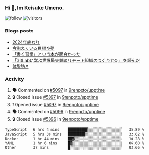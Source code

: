 ### Hi 👋, Im Keisuke Umeno.

<!--
**9renpoto/9renpoto** is a ✨ _special_ ✨ repository because its `README.md` (this file) appears on your GitHub profile.

Here are some ideas to get you started:

- 🔭 I’m currently working on ...
- 🌱 I’m currently learning ...
- 👯 I’m looking to collaborate on ...
- 🤔 I’m looking for help with ...
- 💬 Ask me about ...
- 📫 How to reach me: ...
- 😄 Pronouns: ...
- ⚡ Fun fact: ...
-->

![follow](https://img.shields.io/github/followers/9renpoto?label=Follow&style=social)
![visitors](https://komarev.com/ghpvc/?username=9renpoto&label=Profile%20views&color=0e75b6&style=flat)

### Blogs posts

<!-- BLOG-POST-LIST:START -->
- [2024年終わり](https://9renpoto.win/entry/2024/12/31/2024-end)
- [今抱えている目標や夢](https://9renpoto.win/entry/2024/12/02/objective)
- [「書く習慣」という本が面白かった](https://9renpoto.win/entry/2024/11/11/leave_a_feeling_sad)
- [「GitLabに学ぶ世界最先端のリモート組織のつくりかた」を読んだ](https://9renpoto.win/entry/2024/09/10/remote_organization)
- [体脂肪↗](https://9renpoto.win/entry/2024/08/12/gaining_fat)
<!-- BLOG-POST-LIST:END -->

### Activity

<!--START_SECTION:activity-->
1. 🗣 Commented on [#5097](https://github.com/9renpoto/upptime/issues/5097#issuecomment-2597535032) in [9renpoto/upptime](https://github.com/9renpoto/upptime)
2. 🔒 Closed issue [#5097](https://github.com/9renpoto/upptime/issues/5097) in [9renpoto/upptime](https://github.com/9renpoto/upptime)
3. ❗ Opened issue [#5097](https://github.com/9renpoto/upptime/issues/5097) in [9renpoto/upptime](https://github.com/9renpoto/upptime)
4. 🗣 Commented on [#5096](https://github.com/9renpoto/upptime/issues/5096#issuecomment-2597451324) in [9renpoto/upptime](https://github.com/9renpoto/upptime)
5. 🔒 Closed issue [#5096](https://github.com/9renpoto/upptime/issues/5096) in [9renpoto/upptime](https://github.com/9renpoto/upptime)
<!--END_SECTION:activity-->

<!--START_SECTION:waka-->

```txt
TypeScript   6 hrs 4 mins    █████████░░░░░░░░░░░░░░░░   35.89 %
JavaScript   5 hrs 30 mins   ████████░░░░░░░░░░░░░░░░░   32.62 %
Docker       1 hr 44 mins    ██▓░░░░░░░░░░░░░░░░░░░░░░   10.28 %
YAML         1 hr 6 mins     █▓░░░░░░░░░░░░░░░░░░░░░░░   06.60 %
Other        37 mins         █░░░░░░░░░░░░░░░░░░░░░░░░   03.66 %
```

<!--END_SECTION:waka-->
